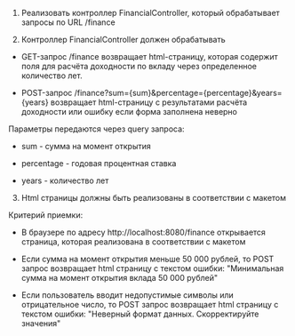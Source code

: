 1. Реализовать контроллер FinancialController, который обрабатывает запросы по URL /finance

2. Контроллер FinancialController должен обрабатывать

- GET-запрос /finance возвращает html-cтраницу, которая содержит поля для расчёта доходности по вкладу через определенное количество лет.

- POST-запрос /finance?sum={sum}&perсentage={perсentage}&years={years} возвращает html-cтраницу с результатами расчёта доходности или ошибку если форма заполнена неверно

Параметры передаются через query запроса:

- sum - сумма на момент открытия

- percentage - годовая процентная ставка

- years - количество лет

3. Html страницы должны быть реализованы в соответствии с макетом

Критерий приемки:

- В браузере по адресу http://localhost:8080/finance открывается страница, которая реализована в соответствии с макетом

- Если сумма на момент открытия меньше 50 000 рублей, то POST запрос возвращает html страницу с текстом ошибки: "Минимальная сумма на момент открытия вклада 50 000 рублей"

- Если пользователь вводит недопустимые символы или отрицательное число, то POST запрос возвращает html страницу с текстом ошибки: "Неверный формат данных. Скорректируйте значения"